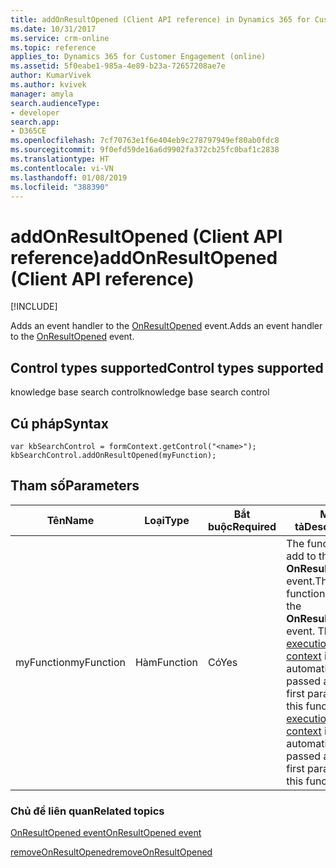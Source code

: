 ```yaml
---
title: addOnResultOpened (Client API reference) in Dynamics 365 for Customer Engagement| MicrosoftDocs
ms.date: 10/31/2017
ms.service: crm-online
ms.topic: reference
applies_to: Dynamics 365 for Customer Engagement (online)
ms.assetid: 5f0eabe1-985a-4e89-b23a-72657208ae7e
author: KumarVivek
ms.author: kvivek
manager: amyla
search.audienceType:
- developer
search.app:
- D365CE
ms.openlocfilehash: 7cf70763e1f6e404eb9c278797949ef80ab0fdc8
ms.sourcegitcommit: 9f0efd59de16a6d9902fa372cb25fc0baf1c2838
ms.translationtype: HT
ms.contentlocale: vi-VN
ms.lasthandoff: 01/08/2019
ms.locfileid: "388390"
---
```

# <a name="addonresultopened-client-api-reference"></a><span data-ttu-id="80e61-102">addOnResultOpened (Client API reference)</span><span class="sxs-lookup"><span data-stu-id="80e61-102">addOnResultOpened (Client API reference)</span></span>

[!INCLUDE[](../../../../includes/cc_applies_to_update_9_0_0.md)]

<span data-ttu-id="80e61-103">Adds an event handler to the [OnResultOpened](../events/onresultopened.md) event.</span><span class="sxs-lookup"><span data-stu-id="80e61-103">Adds an event handler to the [OnResultOpened](../events/onresultopened.md) event.</span></span> 

## <a name="control-types-supported"></a><span data-ttu-id="80e61-104">Control types supported</span><span class="sxs-lookup"><span data-stu-id="80e61-104">Control types supported</span></span>

<span data-ttu-id="80e61-105">knowledge base search control</span><span class="sxs-lookup"><span data-stu-id="80e61-105">knowledge base search control</span></span>

## <a name="syntax"></a><span data-ttu-id="80e61-106">Cú pháp</span><span class="sxs-lookup"><span data-stu-id="80e61-106">Syntax</span></span>

```
var kbSearchControl = formContext.getControl("<name>");
kbSearchControl.addOnResultOpened(myFunction);
```

## <a name="parameters"></a><span data-ttu-id="80e61-107">Tham số</span><span class="sxs-lookup"><span data-stu-id="80e61-107">Parameters</span></span>

|<span data-ttu-id="80e61-108">Tên</span><span class="sxs-lookup"><span data-stu-id="80e61-108">Name</span></span> | <span data-ttu-id="80e61-109">Loại</span><span class="sxs-lookup"><span data-stu-id="80e61-109">Type</span></span> | <span data-ttu-id="80e61-110">Bắt buộc</span><span class="sxs-lookup"><span data-stu-id="80e61-110">Required</span></span> | <span data-ttu-id="80e61-111">Mô tả</span><span class="sxs-lookup"><span data-stu-id="80e61-111">Description</span></span>|
|--|--|--|--|
|<span data-ttu-id="80e61-112">myFunction</span><span class="sxs-lookup"><span data-stu-id="80e61-112">myFunction</span></span> |<span data-ttu-id="80e61-113">Hàm</span><span class="sxs-lookup"><span data-stu-id="80e61-113">Function</span></span> |<span data-ttu-id="80e61-114">Có</span><span class="sxs-lookup"><span data-stu-id="80e61-114">Yes</span></span>|<span data-ttu-id="80e61-115">The function to add to the **OnResultOpened** event.</span><span class="sxs-lookup"><span data-stu-id="80e61-115">The function to add to the **OnResultOpened** event.</span></span> <span data-ttu-id="80e61-116">The [execution context](../../clientapi-execution-context.md) is automatically passed as the first parameter to this function.</span><span class="sxs-lookup"><span data-stu-id="80e61-116">The [execution context](../../clientapi-execution-context.md) is automatically passed as the first parameter to this function.</span></span>|

### <a name="related-topics"></a><span data-ttu-id="80e61-117">Chủ đề liên quan</span><span class="sxs-lookup"><span data-stu-id="80e61-117">Related topics</span></span>

[<span data-ttu-id="80e61-118">OnResultOpened event</span><span class="sxs-lookup"><span data-stu-id="80e61-118">OnResultOpened event</span></span>](../events/onresultopened.md)

[<span data-ttu-id="80e61-119">removeOnResultOpened</span><span class="sxs-lookup"><span data-stu-id="80e61-119">removeOnResultOpened</span></span>](removeOnResultOpened.md)
